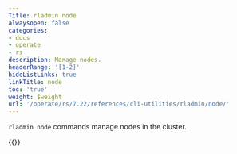 ```yaml
---
Title: rladmin node
alwaysopen: false
categories:
- docs
- operate
- rs
description: Manage nodes.
headerRange: '[1-2]'
hideListLinks: true
linkTitle: node
toc: 'true'
weight: $weight
url: '/operate/rs/7.22/references/cli-utilities/rladmin/node/'
---
```


`rladmin node` commands manage nodes in the cluster.

{{<table-children columnNames="Command,Description" columnSources="LinkTitle,Description" enableLinks="LinkTitle">}}
